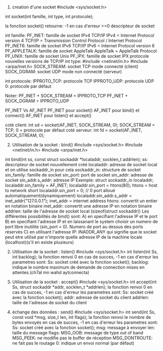 1) creation d'une socket
#include <sys/socket.h>

int socket(int famille, int type, int protocole);

la fonction socket() retourne:
	-1	en cas d'erreur
	>=0	descripteur de socket

int famille:
	PF_INET: famille de socket IPv4 TCP/IP
		IPv4 = Internet Protocol version 4
		TCP/IP = Transmission Control Protocol / Internet Protocol
	PF_INET6: famille de socket IPv6 TCP/IP
		IPv6 = Internet Protocol version 6
	PF_APPLETALK: famille de socket AppleTalk
		AppleTalk = AppleTalk Protocol
	PF_UNIX: famille de socket Unix
	PF_IPX: famille de socket IPX
		protocole nouvelles versions de TCP/IP
int type:
#include <netinet/in.h>
#include <arpa/inet.h>
	SOCK_STREAM: socket TCP mode connecté (client)
	SOCK_DGRAM: socket UDP mode non connecté (serveur)

int protocole:
	IPPROTO_TCP: protocole TCP
	IPPROTO_UDP: protocole UDP
	0: protocole par défaut

Noter:
	PF_INET + SOCK_STREAM = IPPROTO_TCP
	PF_INET + SOCK_DGRAM = IPPROTO_UDP

PF_INET Vs AF_INET
	PF_INET pour socket()
	AF_INET pour bind() et connect()
	AF_INET pour listen() et accept()

coté client:
	int sd = socket(AF_INET, SOCK_STREAM, 0); SOCK_STREAM = TCP, 0 = protocole par défaut
coté serveur:
	int fd = socket(AF_INET, SOCK_STREAM, 0);

2) Utilisation de la socket : bind()
#include <sys/socket.h>
#include <netinet/in.h>
#include <arpa/inet.h>

int bind(int ss, const struct sockaddr *localaddr, socklen_t addrlen);
	ss: descripteur de socket nouvellement créé
	localaddr: adresse de socket local et on utilise sockaddr_in pour cela
		sockaddr_in: structure de socket
			sin_family: famille de socket
			sin_port: port de socket
			sin_addr: adresse de socket
				sin_addr.s_addr: adresse IP
			Exemple:
				struct sockaddr_in localaddr;
				localaddr.sin_family = AF_INET;
				localaddr.sin_port = htons(80); htons = host to network short
				localaddr.sin_port = 0; // 0 port alloué automatiquement(dynamiquement)
				localaddr.sin_addr.s_addr = inet_addr("127.0.0.1"); inet_addr = internet address
					htons: convertit un entier en notation binaire
					inet_addr: convertit une adresse IP en notation binaire
	addrlen: taille de l'adresse de socket local (sizeof(struct sockaddr))
Les différentes possibilités de bind() sont:
	A) en specifiant l'adresse IP et le port
	B) en specifiant l'adresse IP et en laissanant le system choisir un numero de port libre
		inutilite (sin_port = 0). Numero de port au dessus des ports réservés
	C) en utilisant l'adresse IP: INADDR_ANY qui signifie que le socket peut etre utilisé par n'importe quelle adresse IP de la machine locale (localhost)(s'il en existe plusieurs)

2) Utilisation de la socket : listen()
#include <sys/socket.h>
int listen(int Ss, int backlog);
la fonction renvoi 0 en cas de succes, -1 en cas d'erreur
les parametres sont:
	Ss: socket créé avec la fonction socket();
	backlog: indique le nombre maximum de demande de connection mises en attentes.(ch7al mn wahd aytconnecta)

3) Utilisation de la socket : accept()
#include <sys/socket.h>
int accept(int Ss, struct sockaddr *addr, socklen_t *addrlen);
la fonction renvoi 0 en cas de succes, -1 en cas d'erreur
les parametres sont:
	Ss: socket créé avec la fonction socket();
	addr: adresse de socket du client
	addrlen: taille de l'adresse de socket du client

4) échange des donnêes : send()
#include <sys/socket.h>
int send(int Ss, const void *msg, size_t len, int flags);
la fonction renvoi le nombre de bytes envoyés en cas de succes, -1 en cas d'erreur
les parametres sont:
	Ss: socket créé avec la fonction socket();
	msg: message à envoyer
	len: taille du message
	flags:
		MSG_OOB: message de type out of band
		MSG_PEEK: ne modifie pas le buffer de réception
		MSG_DONTROUTE: ne fait pas le routage
		0: indique un envoi normal (par défaut)